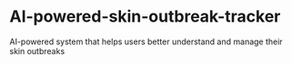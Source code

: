 # AI-powered-skin-outbreak-tracker
AI-powered system that helps users better understand and manage their skin outbreaks 
